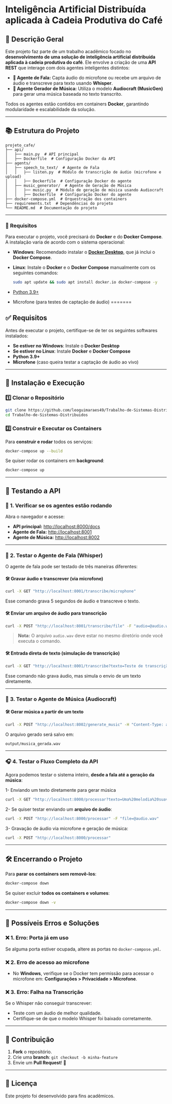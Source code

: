 # Inteligência Artificial Distribuída aplicada à Cadeia Produtiva do Café

## 📌 Descrição Geral
Este projeto faz parte de um trabalho acadêmico focado no **desenvolvimento de uma solução de inteligência artificial distribuída aplicada à cadeia produtiva do café**. Ele envolve a criação de uma **API REST** que interage com dois agentes inteligentes distintos:

- **🎤 Agente de Fala:** Capta áudio do microfone ou recebe um arquivo de áudio e transcreve para texto usando **Whisper**.
- **🎵 Agente Gerador de Música:** Utiliza o modelo **Audiocraft (MusicGen)** para gerar uma música baseada no texto transcrito.

Todos os agentes estão contidos em containers **Docker**, garantindo modularidade e escalabilidade da solução.

---

## 📚 Estrutura do Projeto
```
projeto_cafe/
├── api/
│   ├── main.py  # API principal
│   ├── Dockerfile  # Configuração Docker da API
├── agents/
│   ├── speech_to_text/  # Agente de Fala
│   │   ├── listen.py  # Módulo de transcrição de áudio (microfone e upload)
│   │   ├── Dockerfile  # Configuração Docker do agente
│   ├── music_generator/  # Agente de Geração de Música
│   │   ├── music.py  # Módulo de geração de música usando Audiocraft
│   │   ├── Dockerfile  # Configuração Docker do agente
├── docker-compose.yml  # Orquestração dos containers
├── requirements.txt  # Dependências do projeto
└── README.md  # Documentação do projeto
```

---

### 📌 **Requisitos**
Para executar o projeto, você precisará do **Docker** e do **Docker Compose**. A instalação varia de acordo com o sistema operacional:

- **Windows**: Recomendado instalar o **[Docker Desktop](https://www.docker.com/products/docker-desktop/)**, que já inclui o **Docker Compose**.
- **Linux**: Instale o **Docker** e o **Docker Compose** manualmente com os seguintes comandos:

  ```sh
  sudo apt update && sudo apt install docker.io docker-compose -y

- [Python 3.9+](https://www.python.org/downloads/)
- Microfone (para testes de captação de áudio)
=======
## ✅ Requisitos
Antes de executar o projeto, certifique-se de ter os seguintes softwares instalados:

- **Se estiver no Windows**: Instale o **Docker Desktop**
- **Se estiver no Linux**: Instale **Docker** e **Docker Compose**
- **Python 3.9+**
- **Microfone** (caso queira testar a captação de áudio ao vivo)
  
---

## 🚀 Instalação e Execução

### 1️⃣ Clonar o Repositório
```sh
git clone https://github.com/leoguimaraes49/Trabalho-de-Sistemas-Distribuidos.git
cd Trabalho-de-Sistemas-Distribuidos
```

### 2️⃣ Construir e Executar os Containers
Para **construir e rodar** todos os serviços:
```sh
docker-compose up --build
```
Se quiser rodar os containers em **background**:
```sh
docker-compose up 
```

---

## 🔎 Testando a API

### 📌 **1. Verificar se os agentes estão rodando**
Abra o navegador e acesse:
- **API principal:** [http://localhost:8000/docs](http://localhost:8000/docs)
- **Agente de Fala:** [http://localhost:8001](http://localhost:8001)
- **Agente de Música:** [http://localhost:8002](http://localhost:8002)

---

### 🎤 **2. Testar o Agente de Fala (Whisper)**
O agente de fala pode ser testado de três maneiras diferentes:

#### 🛠️ **Gravar áudio e transcrever (via microfone)**
```sh
curl -X GET "http://localhost:8001/transcribe/microphone"
```
Esse comando grava 5 segundos de áudio e transcreve o texto.

#### 🛠️ **Enviar um arquivo de áudio para transcrição**
```sh
curl -X POST "http://localhost:8001/transcribe/file" -F "audio=@audio.wav"
```
> **Nota:** O arquivo `audio.wav` deve estar no mesmo diretório onde você executa o comando.

#### 🛠️ **Entrada direta de texto (simulação de transcrição)**
```sh
curl -X GET "http://localhost:8001/transcribe?texto=Teste de transcrição"
```
Esse comando não grava áudio, mas simula o envio de um texto diretamente.

---

### 🎵 **3. Testar o Agente de Música (Audiocraft)**
#### 🛠️ **Gerar música a partir de um texto**
```sh
curl -X POST "http://localhost:8002/generate_music" -H "Content-Type: application/json" -d '{"prompt": "Que café gostoso"}'
```
O arquivo gerado será salvo em:
```
output/musica_gerada.wav
```

---

### 🎧 **4. Testar o Fluxo Completo da API**
Agora podemos testar o sistema inteiro, **desde a fala até a geração da música**:

1- Enviando um texto diretamente para gerar música
```sh
curl -X GET "http://localhost:8000/processar?texto=Uma%20melodia%20suave"
```
2- Se quiser testar enviando um **arquivo de áudio**:
```sh
curl -X POST "http://localhost:8000/processar" -F "file=@audio.wav"
```
3- Gravação de áudio via microfone e geração de música:
```sh
curl -X POST "http://localhost:8000/processar"

```

---

## 🛠️ Encerrando o Projeto
Para **parar os containers sem removê-los**:
```sh
docker-compose down
```
Se quiser excluir **todos os containers e volumes**:
```sh
docker-compose down -v
```

---

## 🚨 Possíveis Erros e Soluções

### ❌ **1. Erro: Porta já em uso**
Se alguma porta estiver ocupada, altere as portas no `docker-compose.yml`.

### ❌ **2. Erro de acesso ao microfone**
- No **Windows**, verifique se o Docker tem permissão para acessar o microfone em:
  **Configurações > Privacidade > Microfone**.

### ❌ **3. Erro: Falha na Transcrição**
Se o Whisper não conseguir transcrever:
- Teste com um áudio de melhor qualidade.
- Certifique-se de que o modelo Whisper foi baixado corretamente.

---

## 💪 Contribuição
1. **Fork** o repositório.
2. Crie uma **branch**: `git checkout -b minha-feature`
3. Envie um **Pull Request**! 🚀

---

## 📜 Licença
Este projeto foi desenvolvido para fins acadêmicos.





